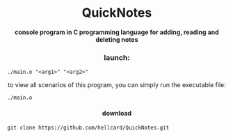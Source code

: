 <h1 align="center">QuickNotes</h1>
<p align="center"><b>console program in C programming language for adding, reading and deleting notes</b></p>

<h3 align="center">launch:</h3>

```
./main.o "<arg1>" "<arg2>"
```

<p align="center">to view all scenarios of this program, you can simply run the executable file:</p>

```
./main.o
```

<h4 align="center">download</h4>

```
git clone https://github.com/hellcard/QuickNotes.git
```
